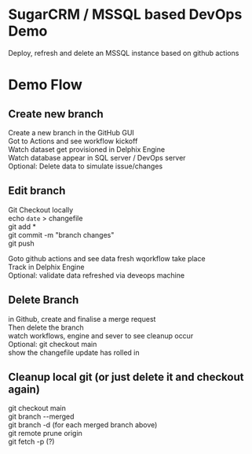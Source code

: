 # SugarCRM / MSSQL based DevOps Demo

Deploy, refresh and delete an MSSQL instance based on github actions

# Demo Flow

## Create new branch

Create a new branch in the GitHub GUI<br/>
Got to Actions and see workflow kickoff<br/>
Watch dataset get provisioned in Delphix Engine<br/>
Watch database appear in SQL server / DevOps server<br/>
Optional: Delete data to simulate issue/changes<br/>

## Edit branch

Git Checkout <branchname> locally<br/>
echo `date` > changefile <br/>
git add *<br/>
git commit -m "branch changes"<br/>
git push<br/>

Goto github actions and see data fresh wqorkflow take place<br/>
Track in Delphix Engine<br/>
Optional: validate data refreshed via deveops machine<br/>

## Delete Branch

in Github, create and finalise a merge request<br/>
Then delete the branch<br/>
watch workflows, engine and sever to see cleanup occur<br/>
Optional: git checkout main<br/>
show the changefile update has rolled in<br/>

## Cleanup local git (or just delete it and checkout again)

git checkout main<br/>
git branch --merged<br/>
git branch -d <branchname> (for each merged branch above)<br/>
git remote prune origin<br/>
git fetch -p  (?)<br/>